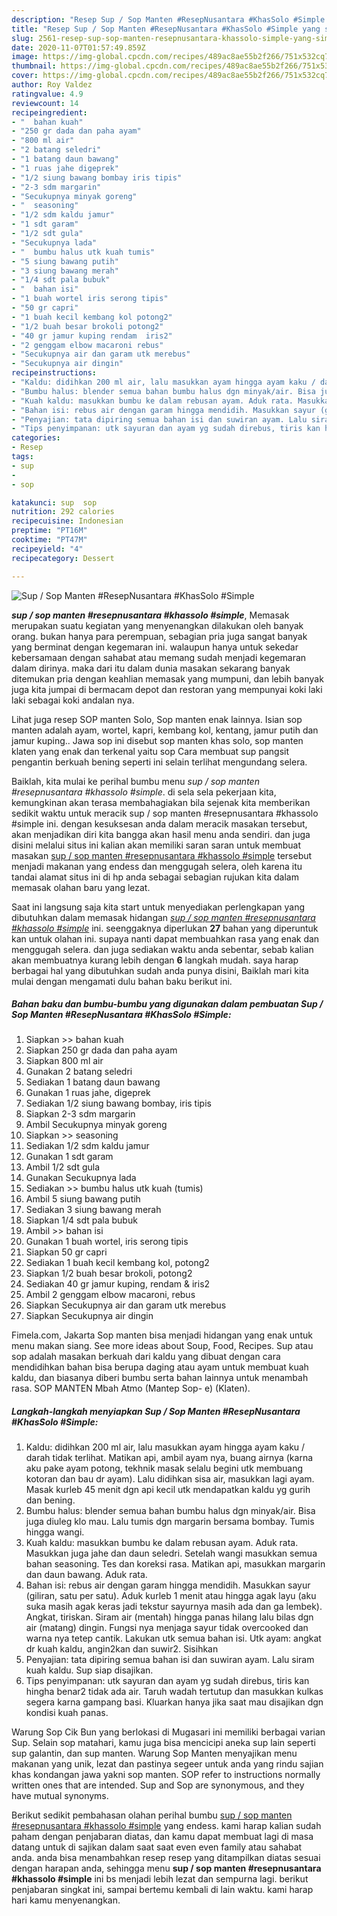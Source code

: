 ```yaml
---
description: "Resep Sup / Sop Manten #ResepNusantara #KhasSolo #Simple yang simpel"
title: "Resep Sup / Sop Manten #ResepNusantara #KhasSolo #Simple yang simpel"
slug: 2561-resep-sup-sop-manten-resepnusantara-khassolo-simple-yang-simpel
date: 2020-11-07T01:57:49.859Z
image: https://img-global.cpcdn.com/recipes/489ac8ae55b2f266/751x532cq70/sup-sop-manten-resepnusantara-khassolo-simple-foto-resep-utama.jpg
thumbnail: https://img-global.cpcdn.com/recipes/489ac8ae55b2f266/751x532cq70/sup-sop-manten-resepnusantara-khassolo-simple-foto-resep-utama.jpg
cover: https://img-global.cpcdn.com/recipes/489ac8ae55b2f266/751x532cq70/sup-sop-manten-resepnusantara-khassolo-simple-foto-resep-utama.jpg
author: Roy Valdez
ratingvalue: 4.9
reviewcount: 14
recipeingredient:
- "  bahan kuah"
- "250 gr dada dan paha ayam"
- "800 ml air"
- "2 batang seledri"
- "1 batang daun bawang"
- "1 ruas jahe digeprek"
- "1/2 siung bawang bombay iris tipis"
- "2-3 sdm margarin"
- "Secukupnya minyak goreng"
- "  seasoning"
- "1/2 sdm kaldu jamur"
- "1 sdt garam"
- "1/2 sdt gula"
- "Secukupnya lada"
- "  bumbu halus utk kuah tumis"
- "5 siung bawang putih"
- "3 siung bawang merah"
- "1/4 sdt pala bubuk"
- "  bahan isi"
- "1 buah wortel iris serong tipis"
- "50 gr capri"
- "1 buah kecil kembang kol potong2"
- "1/2 buah besar brokoli potong2"
- "40 gr jamur kuping rendam  iris2"
- "2 genggam elbow macaroni rebus"
- "Secukupnya air dan garam utk merebus"
- "Secukupnya air dingin"
recipeinstructions:
- "Kaldu: didihkan 200 ml air, lalu masukkan ayam hingga ayam kaku / darah tidak terlihat. Matikan api, ambil ayam nya, buang airnya (karna aku pake ayam potong, tekhnik masak selalu begini utk membuang kotoran dan bau dr ayam). Lalu didihkan sisa air, masukkan lagi ayam. Masak kurleb 45 menit dgn api kecil utk mendapatkan kaldu yg gurih dan bening."
- "Bumbu halus: blender semua bahan bumbu halus dgn minyak/air. Bisa juga diuleg klo mau. Lalu tumis dgn margarin bersama bombay. Tumis hingga wangi."
- "Kuah kaldu: masukkan bumbu ke dalam rebusan ayam. Aduk rata. Masukkan juga jahe dan daun seledri. Setelah wangi masukkan semua bahan seasoning. Tes dan koreksi rasa. Matikan api, masukkan margarin dan daun bawang. Aduk rata."
- "Bahan isi: rebus air dengan garam hingga mendidih. Masukkan sayur (giliran, satu per satu). Aduk kurleb 1 menit atau hingga agak layu (aku suka masih agak keras jadi tekstur sayurnya masih ada dan ga lembek). Angkat, tiriskan. Siram air (mentah) hingga panas hilang lalu bilas dgn air (matang) dingin. Fungsi nya menjaga sayur tidak overcooked dan warna nya tetep cantik. Lakukan utk semua bahan isi. Utk ayam: angkat dr kuah kaldu, angin2kan dan suwir2. Sisihkan"
- "Penyajian: tata dipiring semua bahan isi dan suwiran ayam. Lalu siram kuah kaldu. Sup siap disajikan."
- "Tips penyimpanan: utk sayuran dan ayam yg sudah direbus, tiris kan hingha benar2 tidak ada air. Taruh wadah tertutup dan masukkan kulkas segera karna gampang basi. Kluarkan hanya jika saat mau disajikan dgn kondisi kuah panas."
categories:
- Resep
tags:
- sup
- 
- sop

katakunci: sup  sop 
nutrition: 292 calories
recipecuisine: Indonesian
preptime: "PT16M"
cooktime: "PT47M"
recipeyield: "4"
recipecategory: Dessert

---
```



![Sup / Sop Manten #ResepNusantara #KhasSolo #Simple](https://img-global.cpcdn.com/recipes/489ac8ae55b2f266/751x532cq70/sup-sop-manten-resepnusantara-khassolo-simple-foto-resep-utama.jpg)

<b><i>sup / sop manten #resepnusantara #khassolo #simple</i></b>, Memasak merupakan suatu kegiatan yang menyenangkan dilakukan oleh banyak orang. bukan hanya para perempuan, sebagian pria juga sangat banyak yang berminat dengan kegemaran ini. walaupun hanya untuk sekedar kebersamaan dengan sahabat atau memang sudah menjadi kegemaran dalam dirinya. maka dari itu dalam dunia masakan sekarang banyak ditemukan pria dengan keahlian memasak yang mumpuni, dan lebih banyak juga kita jumpai di bermacam depot dan restoran yang mempunyai koki laki laki sebagai koki andalan nya.

Lihat juga resep SOP manten Solo, Sop manten enak lainnya. Isian sop manten adalah ayam, wortel, kapri, kembang kol, kentang, jamur putih dan jamur kuping.. Jawa sop ini disebut sop manten khas solo, sop manten klaten yang enak dan terkenal yaitu sop Cara membuat sup pangsit pengantin berkuah bening seperti ini selain terlihat mengundang selera.

Baiklah, kita mulai ke perihal bumbu menu <i>sup / sop manten #resepnusantara #khassolo #simple</i>. di sela sela pekerjaan kita, kemungkinan akan terasa membahagiakan bila sejenak kita memberikan sedikit waktu untuk meracik sup / sop manten #resepnusantara #khassolo #simple ini. dengan kesuksesan anda dalam meracik masakan tersebut, akan menjadikan diri kita bangga akan hasil menu anda sendiri. dan juga disini melalui situs ini kalian akan memiliki saran saran untuk membuat masakan <u>sup / sop manten #resepnusantara #khassolo #simple</u> tersebut menjadi makanan yang endess dan menggugah selera, oleh karena itu tandai alamat situs ini di hp anda sebagai sebagian rujukan kita dalam memasak olahan baru yang lezat.


Saat ini langsung saja kita start untuk menyediakan perlengkapan yang dibutuhkan dalam memasak hidangan <u><i>sup / sop manten #resepnusantara #khassolo #simple</i></u> ini. seenggaknya diperlukan <b>27</b> bahan yang diperuntuk kan untuk olahan ini. supaya nanti dapat membuahkan rasa yang enak dan menggugah selera. dan juga sediakan waktu anda sebentar, sebab kalian akan membuatnya kurang lebih dengan <b>6</b> langkah mudah. saya harap berbagai hal yang dibutuhkan sudah anda punya disini, Baiklah mari kita mulai dengan mengamati dulu bahan baku berikut ini.

<!--inarticleads1-->

##### Bahan baku dan bumbu-bumbu yang digunakan dalam pembuatan Sup / Sop Manten #ResepNusantara #KhasSolo #Simple:

1. Siapkan  &gt;&gt; bahan kuah
1. Siapkan 250 gr dada dan paha ayam
1. Siapkan 800 ml air
1. Gunakan 2 batang seledri
1. Sediakan 1 batang daun bawang
1. Gunakan 1 ruas jahe, digeprek
1. Sediakan 1/2 siung bawang bombay, iris tipis
1. Siapkan 2-3 sdm margarin
1. Ambil Secukupnya minyak goreng
1. Siapkan  &gt;&gt; seasoning
1. Sediakan 1/2 sdm kaldu jamur
1. Gunakan 1 sdt garam
1. Ambil 1/2 sdt gula
1. Gunakan Secukupnya lada
1. Sediakan  &gt;&gt; bumbu halus utk kuah (tumis)
1. Ambil 5 siung bawang putih
1. Sediakan 3 siung bawang merah
1. Siapkan 1/4 sdt pala bubuk
1. Ambil  &gt;&gt; bahan isi
1. Gunakan 1 buah wortel, iris serong tipis
1. Siapkan 50 gr capri
1. Sediakan 1 buah kecil kembang kol, potong2
1. Siapkan 1/2 buah besar brokoli, potong2
1. Sediakan 40 gr jamur kuping, rendam &amp; iris2
1. Ambil 2 genggam elbow macaroni, rebus
1. Siapkan Secukupnya air dan garam utk merebus
1. Siapkan Secukupnya air dingin


Fimela.com, Jakarta Sop manten bisa menjadi hidangan yang enak untuk menu makan siang. See more ideas about Soup, Food, Recipes. Sup atau sop adalah masakan berkuah dari kaldu yang dibuat dengan cara mendidihkan bahan bisa berupa daging atau ayam untuk membuat kuah kaldu, dan biasanya diberi bumbu serta bahan lainnya untuk menambah rasa. SOP MANTEN Mbah Atmo (Mantep Sop- e) (Klaten). 

<!--inarticleads2-->

##### Langkah-langkah menyiapkan Sup / Sop Manten #ResepNusantara #KhasSolo #Simple:

1. Kaldu: didihkan 200 ml air, lalu masukkan ayam hingga ayam kaku / darah tidak terlihat. Matikan api, ambil ayam nya, buang airnya (karna aku pake ayam potong, tekhnik masak selalu begini utk membuang kotoran dan bau dr ayam). Lalu didihkan sisa air, masukkan lagi ayam. Masak kurleb 45 menit dgn api kecil utk mendapatkan kaldu yg gurih dan bening.
1. Bumbu halus: blender semua bahan bumbu halus dgn minyak/air. Bisa juga diuleg klo mau. Lalu tumis dgn margarin bersama bombay. Tumis hingga wangi.
1. Kuah kaldu: masukkan bumbu ke dalam rebusan ayam. Aduk rata. Masukkan juga jahe dan daun seledri. Setelah wangi masukkan semua bahan seasoning. Tes dan koreksi rasa. Matikan api, masukkan margarin dan daun bawang. Aduk rata.
1. Bahan isi: rebus air dengan garam hingga mendidih. Masukkan sayur (giliran, satu per satu). Aduk kurleb 1 menit atau hingga agak layu (aku suka masih agak keras jadi tekstur sayurnya masih ada dan ga lembek). Angkat, tiriskan. Siram air (mentah) hingga panas hilang lalu bilas dgn air (matang) dingin. Fungsi nya menjaga sayur tidak overcooked dan warna nya tetep cantik. Lakukan utk semua bahan isi. Utk ayam: angkat dr kuah kaldu, angin2kan dan suwir2. Sisihkan
1. Penyajian: tata dipiring semua bahan isi dan suwiran ayam. Lalu siram kuah kaldu. Sup siap disajikan.
1. Tips penyimpanan: utk sayuran dan ayam yg sudah direbus, tiris kan hingha benar2 tidak ada air. Taruh wadah tertutup dan masukkan kulkas segera karna gampang basi. Kluarkan hanya jika saat mau disajikan dgn kondisi kuah panas.


Warung Sop Cik Bun yang berlokasi di Mugasari ini memiliki berbagai varian Sup. Selain sop matahari, kamu juga bisa mencicipi aneka sup lain seperti sup galantin, dan sup manten. Warung Sop Manten menyajikan menu makanan yang unik, lezat dan pastinya segeer untuk anda yang rindu sajian khas kondangan jawa yakni sop manten. SOP refer to instructions normally written ones that are intended. Sup and Sop are synonymous, and they have mutual synonyms. 

Berikut sedikit pembahasan olahan perihal bumbu <u>sup / sop manten #resepnusantara #khassolo #simple</u> yang endess. kami harap kalian sudah paham dengan penjabaran diatas, dan kamu dapat membuat lagi di masa datang untuk di sajikan dalam saat saat even even family atau sahabat anda. anda bisa menambahkan resep resep yang ditampilkan diatas sesuai dengan harapan anda, sehingga menu <b>sup / sop manten #resepnusantara #khassolo #simple</b> ini bs menjadi lebih lezat dan sempurna lagi. berikut penjabaran singkat ini, sampai bertemu kembali di lain waktu. kami harap hari kamu menyenangkan.
